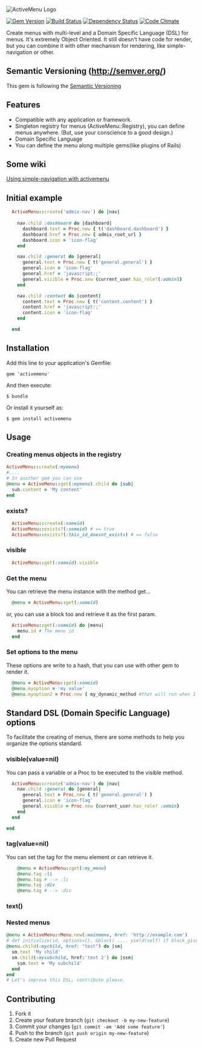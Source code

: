 ![ActiveMenu Logo](https://raw.github.com/sadjow/activemenu/master/activemenu_logo.png)

[![Gem Version](https://fury-badge.herokuapp.com/rb/activemenu.png)](http://badge.fury.io/rb/activemenu)
[![Build Status](https://travis-ci.org/sadjow/activemenu.png)](https://travis-ci.org/sadjow/activemenu)
[![Dependency Status](https://gemnasium.com/sadjow/activemenu.png)](https://gemnasium.com/sadjow/activemenu)
[![Code Climate](https://codeclimate.com/github/sadjow/activemenu.png)](https://codeclimate.com/github/sadjow/activemenu)

Create menus with multi-level and a Domain Specific Language (DSL) for menus.
It's extremely Object Oriented. It still doesn't have code for render, but you can combine it with
other mechanism for rendering, like simple-navigation or other.

## Semantic Versioning (http://semver.org/)
This gem is following the [Semantic Versioning](http://semver.org/)

## Features
  * Compatible with any application or framework.
  * Singleton registry for menus (ActiveMenu::Registry), you can define menus anywhere. (But, use your conscience to a good design.)
  * Domain Specific Language
  * You can define the menu along multiple gems(like plugins of Rails)

## Some wiki
[Using simple-navigation with activemenu](https://github.com/sadjow/activemenu/wiki/Using-simple-navigation-for-render-the-activemenu)

## Initial example
```ruby
  ActiveMenu::create('admix-nav') do |nav|        
          
    nav.child :dashboard do |dashboard|
      dashboard.text = Proc.new { t('dashboard.dashboard') }
      dashboard.href = Proc.new { admix_root_url }
      dashboard.icon = 'icon-flag'
    end

    nav.child :general do |general|
      general.text = Proc.new { t('general.general') }
      general.icon = 'icon-flag'
      general.href = 'javascript:;'
      general.visible = Proc.new {current_user.has_role?(:admin)}
    end

    nav.child :content do |content|
      content.text = Proc.new { t('content.content') }
      content.href = 'javascript:;'
      content.icon = 'icon-flag'
    end

  end
```

## Installation

Add this line to your application's Gemfile:

    gem 'activemenu'

And then execute:

    $ bundle

Or install it yourself as:

    $ gem install activemenu

## Usage

### Creating menus objects in the registry

```ruby
ActiveMenu::create(:mymenu)
#....
# In another gem you can use 
@menu = ActiveMenu::get(:mymenu).child do |sub|
  sub.content = 'My content'
end
```
### exists?
```ruby
  ActiveMenu::create(:someid)
  ActiveMenu::exists?(:someid) # == true
  ActiveMenu::exists?(:this_id_doesnt_exists) # == false
``` 

### visible
```ruby
  ActiveMenu::get(:someid).visible
```

### Get the menu
You can retrieve the menu instance with the method get...
```ruby
  @menu = ActiveMenu::get(:someid)
```

or, you can use a block too and retrieve it as the first param.

```ruby
  ActiveMenu::get(:someid) do |menu|
    menu.id # The menu id
  end
```

### Set options to the menu
These options are write to a hash, that you can use with other gem to render it.
```ruby
  @menu = ActiveMenu::get(:someid)
  @menu.myoption = 'my value'
  @menu.myoption2 = Proc.new { my_dynamic_method #that will run when I use this option }
```

## Standard DSL (Domain Specific Language) options

To facilitate the creating of menus, there are some methods to help you organize the options standard.

### visible(value=nil)
You can pass a variable or a Proc to be executed to the visible method.
```ruby
  ActiveMenu::create('admix-nav') do |nav|        
    nav.child :general do |general|
      general.text = Proc.new { t('general.general') }
      general.icon = 'icon-flag'
      general.visible = Proc.new {current_user.has_role? :admin}
    end
  end

end
```

### tag(value=nil)
You can set the tag for the menu element or can retrieve it.
```ruby
    @menu = ActiveMenu::get(:my_menu)
    @menu.tag :li
    @menu.tag # --> :li
    @menu.tag :div
    @menu.tag # --> :div
```

### text()

### Nested menus
```ruby
@menu = ActiveMenu::Menu.new(:mainmenu, href: 'http://example.com') 
# def initialize(id, options={}, &block) .... yield(self) if block_given?
@menu.child(:mychild, href: "test") do |sm|
  sm.text 'My child'
  sm.child(:mysubchild, href:'test 2') do |ssm|
    ssm.text = 'My subchild'
  end
end
# Let's improve this DSL, contribute please.
```


## Contributing

1. Fork it
2. Create your feature branch (`git checkout -b my-new-feature`)
3. Commit your changes (`git commit -am 'Add some feature'`)
4. Push to the branch (`git push origin my-new-feature`)
5. Create new Pull Request

